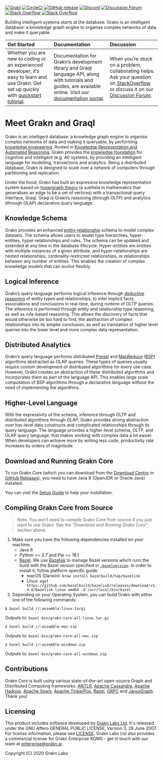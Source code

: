 [![Grabl](https://grabl.io/api/status/graknlabs/grakn/badge.svg)](https://grabl.io/graknlabs/grakn)
[![CircleCI](https://circleci.com/gh/graknlabs/grakn/tree/master.svg?style=shield)](https://circleci.com/gh/graknlabs/grakn/tree/master)
[![GitHub release](https://img.shields.io/github/release/graknlabs/grakn.svg)](https://github.com/graknlabs/grakn/releases/latest)
[![Discord](https://img.shields.io/discord/665254494820368395?color=7389D8&label=chat&logo=discord&logoColor=ffffff)](https://grakn.ai/discord)
[![Discussion Forum](https://img.shields.io/discourse/https/discuss.grakn.ai/topics.svg)](https://discuss.grakn.ai)
[![Stack Overflow](https://img.shields.io/badge/stackoverflow-grakn-796de3.svg)](https://stackoverflow.com/questions/tagged/grakn)
[![Stack Overflow](https://img.shields.io/badge/stackoverflow-graql-3dce8c.svg)](https://stackoverflow.com/questions/tagged/graql)

Building intelligent systems starts at the database. Grakn is an intelligent database: a knowledge graph engine to organise complex networks of data and make it queryable.

| Get Started | Documentation | Discussion |
|:------------|:--------------|:-----------|
| Whether you are new to coding or an experienced developer, it’s easy to learn and use Grakn. Get set up quickly with [quickstart tutorial](https://dev.grakn.ai/docs/general/quickstart). | Documentation for Grakn’s development library and Graql language API, along with tutorials and guides, are available online. Visit our [documentation portal](https://dev.grakn.ai/). | When you’re stuck on a problem, collaborating helps. Ask your question on [StackOverflow](https://stackoverflow.com/questions/tagged/graql+or+grakn) or discuss it on our [Discussion Forum](https://discuss.grakn.ai/). |

# Meet Grakn and Graql

Grakn is an intelligent database: a knowledge graph engine to organise complex networks of data and making it queryable, by performing [knowledge engineering](https://en.wikipedia.org/wiki/Knowledge_engineering). Rooted in [Knowledge Representation and Automated Reasoning](https://en.wikipedia.org/wiki/Knowledge_representation_and_reasoning), Grakn provides the [knowledge foundation](https://en.wikipedia.org/wiki/Knowledge_base) for cognitive and intelligent (e.g. AI) systems, by providing an intelligent language for modelling, transactions and analytics. Being a distributed database, Grakn is designed to scale over a network of computers through partitioning and replication.

Under the hood, Grakn has built an expressive knowledge representation system based on [hypergraph theory](https://en.wikipedia.org/wiki/Hypergraph) (a subfield in mathematics that generalises an edge to be a set of vertices) with a transactional query interface, Graql. Graql is Grakn’s reasoning (through OLTP) and analytics (through OLAP) declarative query language. 

## Knowledge Schema

Grakn provides an enhanced [entity-relationship](https://en.wikipedia.org/wiki/Entity–relationship_model) schema to model complex datasets. The schema allows users to model type hierarchies, hyper-entities, hyper-relationships and rules. The schema can be updated and extended at any time in the database lifecycle. Hyper-entities are entities with multiple instances of a given attribute, and hyper-relationships are nested relationships, cardinality-restricted relationships, or relationships between any number of entities. This enables the creation of complex knowledge models that can evolve flexibly.

## Logical Inference

Grakn’s query language performs logical inference through [deductive reasoning](https://en.wikipedia.org/wiki/Deductive_reasoning) of entity types and relationships, to infer implicit facts, associations and conclusions in real-time, during runtime of OLTP queries. The inference is performed through entity and relationship type reasoning, as well as rule-based reasoning. This allows the discovery of facts that would otherwise be too hard to find, the abstraction of complex relationships into its simpler conclusion, as well as translation of higher level queries into the lower level and more complex data representation.

## Distributed Analytics

Grakn’s query language performs distributed [Pregel](https://kowshik.github.io/JPregel/pregel_paper.pdf) and [MapReduce](https://en.wikipedia.org/wiki/MapReduce) ([BSP](https://en.wikipedia.org/wiki/Bulk_synchronous_parallel)) algorithms abstracted as OLAP queries. These types of queries usually require custom development of distributed algorithms for every use case. However, Grakn creates an abstraction of these distributed algorithms and incorporates them as part of the language API. This enables large scale computation of BSP algorithms through a declarative language without the need of implementing the algorithms.

## Higher-Level Language

With the expressivity of the schema, inference through OLTP and distributed algorithms through OLAP, Grakn provides strong abstraction over low-level data constructs and complicated relationships through its query language. The language provides a higher-level schema, OLTP, and OLAP query language, that makes working with complex data a lot easier. When developers can achieve more by writing less code, productivity rate increases by orders of magnitude.

## Download and Running Grakn Core

To run Grakn Core (which you can download from the [Download Centre](https://grakn.ai/download) or [GitHub Releases](https://github.com/graknlabs/grakn/releases)), you need to have Java 8 (OpenJDK or Oracle Java) installed.

You can visit the [Setup Guide](https://dev.grakn.ai/docs/running-grakn/install-and-run) to help your installation.

## Compiling Grakn Core from Source

> Note: You don't need to compile Grakn Core from source if you just want to use Grakn. See the _"Download and Running Grakn Core"_ section above.

1. Make sure you have the following dependencies installed on your machine:
    - Java 8
    - Python >= 2.7 and Pip >= 18.1
    - [Bazel](http://bazel.build/). We use [Bazelisk](https://github.com/bazelbuild/bazelisk) to manage Bazel versions which runs the build with the Bazel version specified in [`.bazelversion`](https://github.com/graknlabs/grakn/blob/master/.bazelversion). In order to install it, follow platform-specific guide:
        - macOS (Darwin): `brew install bazelbuild/tap/bazelisk`
        - Linux: `wget https://github.com/bazelbuild/bazelisk/releases/download/v1.4.0/bazelisk-linux-amd64 -O /usr/local/bin/bazel`
1. Depending on your Operating System, you can build Grakn with either one of the following commands: 
```
$ bazel build //:assemble-linux-targz
```
Outputs to: `bazel-bin/grakn-core-all-linux.tar.gz`
```
$ bazel build //:assemble-mac-zip
```
Outputs to: `bazel-bin/grakn-core-all-mac.zip`
```
$ bazel build //:assemble-windows-zip
```
Outputs to: `bazel-bin/grakn-core-all-windows.zip`

## Contributions

Grakn Core is built using various state-of-the-art open-source Graph and Distributed Computing frameworks: [ANTLR](http://www.antlr.org), [Apache Cassandra](http://cassandra.apache.org), [Apache Hadoop](https://hadoop.apache.org), [Apache Spark](http://spark.apache.org), [Apache TinkerPop](http://tinkerpop.apache.org), [Bazel](https://bazel.build), [GRPC](https://grpc.io) and [JanusGraph](http://janusgraph.org). Thank you!

## Licensing

This product includes software developed by [Grakn Labs Ltd](https://grakn.ai/).  It's released under the GNU Affero GENERAL PUBLIC LICENSE, Version 3, 29 June 2007. For license information, please see [LICENSE](https://github.com/graknlabs/grakn/blob/master/LICENSE). Grakn Labs Ltd also provides a commercial license for Grakn Enterprise KGMS - get in touch with our team at enterprise@grakn.ai.

Copyright (C) 2020 Grakn Labs
